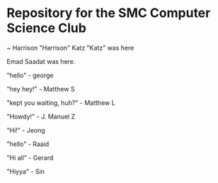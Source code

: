 # Repository for the SMC Computer Science Club

~ Harrison "Harrison" Katz "Katz" was here

Emad Saadat was here.

"hello" - george

"hey hey!" - Matthew S

"kept you waiting, huh?" - Matthew L

"Howdy!" - J. Manuel Z

"Hi!" - Jeong

"hello" - Raaid

"Hi all" - Gerard

"Hiyya" - Sin
